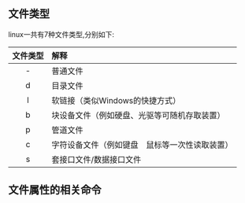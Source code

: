 ```toc
```
## 文件类型
linux一共有7种文件类型,分别如下:

| 文件类型 |            解释           |
| :--: | :--------------------- |
|   -  |           普通文件          |
|   d  |           目录文件          |
|   l  |   软链接（类似Windows的快捷方式）   |
|   b  |  块设备文件（例如硬盘、光驱等可随机存取装置） |
|   p  |           管道文件          |
|   c  | 字符设备文件（例如键盘　鼠标等一次性读取装置） |
|   s  |       套接口文件/数据接口文件      |


## 文件属性的相关命令
